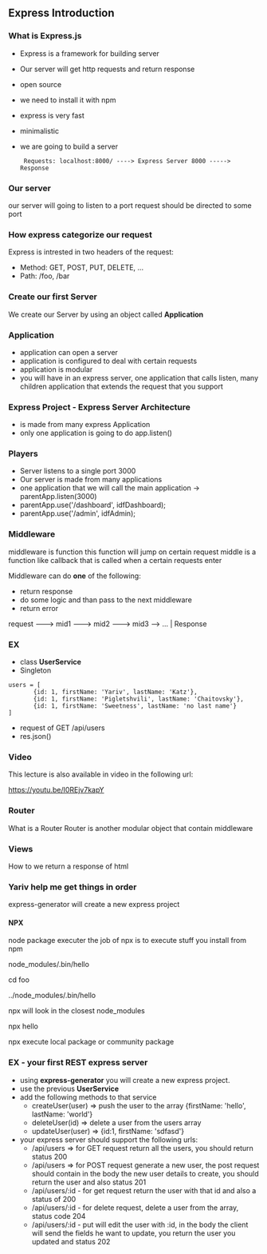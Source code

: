 ## Express Introduction

### What is Express.js

- Express is a framework for building server
- Our server will get http requests and return response
- open source
- we need to install it with npm
- express is very fast
- minimalistic 
- we are going to build a server


       Requests: localhost:8000/ ----> Express Server 8000 -----> Response

### Our server

our server will going to listen to a port
request should be directed to some port

### How express categorize our request

Express is intrested in two headers of the request:

- Method: GET, POST, PUT, DELETE, ...
- Path: /foo, /bar

### Create our first Server

We create our Server by using an object called **Application**

### Application

- application can open a server
- application is configured to deal with certain requests
- application is modular
- you will have in an express server, one application that calls listen, many children application that extends the request that you support

### Express Project - Express Server Architecture

- is made from many express Application
- only one application is going to do app.listen()

### Players

- Server listens to a single port 3000
- Our server is made from many applications
- one application that we will call the main application -> parentApp.listen(3000)
- parentApp.use('/dashboard', idfDashboard);
- parentApp.use('/admin', idfAdmin);

### Middleware

middleware is function
this function will  jump on certain request
middle is a function like callback that is called when a certain requests enter

Middleware can do **one** of the following:
- return response
- do some logic and than pass to the next middleware
- return error

request ---> mid1 ---> mid2 ---> mid3 --> ...
                         |
                    Response

### EX

- class **UserService**
- Singleton

```
users = [
       {id: 1, firstName: 'Yariv', lastName: 'Katz'},
       {id: 1, firstName: 'Pigletshvili', lastName: 'Chaitovsky'},
       {id: 1, firstName: 'Sweetness', lastName: 'no last name'}
]
```
- request of GET /api/users
- res.json()

### Video

This lecture is also available in video in the following url:

https://youtu.be/I0REjv7kapY

### Router

What is a Router
Router is another modular object that contain middleware

### Views

How to we return a response of html

### Yariv help me get things in order

express-generator will create a new express project

#### NPX

node package executer
the job of npx is to execute stuff you install from npm

node_modules/.bin/hello

cd foo

../node_modules/.bin/hello

npx will look in the closest node_modules

npx hello

npx execute local package or community package


### EX - your first REST express server

- using **express-generator** you will create a new express project.
- use the previous **UserService**
- add the following methods to that service
  - createUser(user) => push the user to the array {firstName: 'hello', lastName: 'world'}
  - deleteUser(id) => delete a user from the users array
  - updateUser(user) => {id:1, firstName: 'sdfasd'}
- your express server should support the following urls:
  - /api/users => for GET request return all the users, you should return status 200
  - /api/users => for POST request generate a new user, the post request should contain in the body the new user details to create, you should return the user and also status 201
  - /api/users/:id - for get request return the user with that id and also a status of 200
  - /api/users/:id - for delete request, delete a user from the array, status code 204
  - /api/users/:id - put will edit the user with :id, in the body the client will send the fields he want to update, you return the user you updated and status 202
